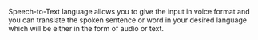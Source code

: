 Speech-to-Text language allows you to give the input in voice format and you can translate the spoken sentence or word in your desired language which will be either in the form of audio or text.
